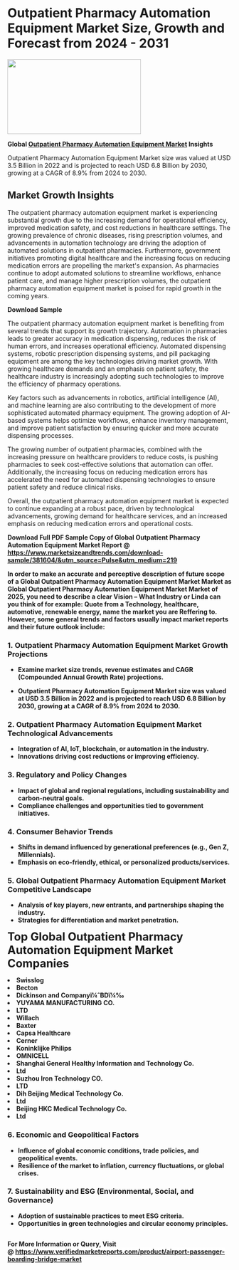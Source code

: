 <H1>Outpatient Pharmacy Automation Equipment Market Size, Growth and Forecast from 2024 - 2031</H1><img class="aligncenter size-medium wp-image-584254" src="https://thirdeyenews.in/wp-content/uploads/2024/09/Global-Market-Research-300x168.jpeg" alt="" width="300" height="168" /><p><strong>Global&nbsp;<a href="https://www.marketsizeandtrends.com/download-sample/381604/&amp;utm_source=Pulse&amp;utm_medium=219">Outpatient Pharmacy Automation Equipment Market</a> Insights</strong></p><p>Outpatient Pharmacy Automation Equipment Market size was valued at USD 3.5 Billion in 2022 and is projected to reach USD 6.8 Billion by 2030, growing at a CAGR of 8.9% from 2024 to 2030.</p><p><h2>Market Growth Insights</h2> <p>The outpatient pharmacy automation equipment market is experiencing substantial growth due to the increasing demand for operational efficiency, improved medication safety, and cost reductions in healthcare settings. The growing prevalence of chronic diseases, rising prescription volumes, and advancements in automation technology are driving the adoption of automated solutions in outpatient pharmacies. Furthermore, government initiatives promoting digital healthcare and the increasing focus on reducing medication errors are propelling the market's expansion. As pharmacies continue to adopt automated solutions to streamline workflows, enhance patient care, and manage higher prescription volumes, the outpatient pharmacy automation equipment market is poised for rapid growth in the coming years.</p> <p><strong>Download Sample</strong></p> <p>The outpatient pharmacy automation equipment market is benefiting from several trends that support its growth trajectory. Automation in pharmacies leads to greater accuracy in medication dispensing, reduces the risk of human errors, and increases operational efficiency. Automated dispensing systems, robotic prescription dispensing systems, and pill packaging equipment are among the key technologies driving market growth. With growing healthcare demands and an emphasis on patient safety, the healthcare industry is increasingly adopting such technologies to improve the efficiency of pharmacy operations.</p> <p>Key factors such as advancements in robotics, artificial intelligence (AI), and machine learning are also contributing to the development of more sophisticated automated pharmacy equipment. The growing adoption of AI-based systems helps optimize workflows, enhance inventory management, and improve patient satisfaction by ensuring quicker and more accurate dispensing processes.</p> <p>The growing number of outpatient pharmacies, combined with the increasing pressure on healthcare providers to reduce costs, is pushing pharmacies to seek cost-effective solutions that automation can offer. Additionally, the increasing focus on reducing medication errors has accelerated the need for automated dispensing technologies to ensure patient safety and reduce clinical risks.</p> <p>Overall, the outpatient pharmacy automation equipment market is expected to continue expanding at a robust pace, driven by technological advancements, growing demand for healthcare services, and an increased emphasis on reducing medication errors and operational costs.</p> <p><strong></p><p><span class=""><strong>Download Full PDF Sample Copy of Global Outpatient Pharmacy Automation Equipment Market Report</strong> @ <a href="https://www.marketsizeandtrends.com/download-sample/381604/&amp;utm_source=Pulse&amp;utm_medium=219" target="_blank">https://www.marketsizeandtrends.com/download-sample/381604/&amp;utm_source=Pulse&amp;utm_medium=219</a></span></p><p>In order to make an accurate and perceptive description of future scope of a Global&nbsp;Outpatient Pharmacy Automation Equipment Market Market as Global&nbsp;Outpatient Pharmacy Automation Equipment Market Market of 2025, you need to describe a clear Vision &ndash; What Industry or Linda can you think of for example: Quote from a Technology, healthcare, automotive, renewable energy, name the market you are Reffering to. However, some general trends and factors usually impact market reports and their future outlook include:</p><h3>1.&nbsp;<strong>Outpatient Pharmacy Automation Equipment Market Growth Projections</strong></h3><ul><li>Examine market size trends, revenue estimates and CAGR (Compounded Annual Growth Rate) projections.</li><li><p>Outpatient Pharmacy Automation Equipment Market size was valued at USD 3.5 Billion in 2022 and is projected to reach USD 6.8 Billion by 2030, growing at a CAGR of 8.9% from 2024 to 2030.</p></li></ul><h3>2.&nbsp;<strong>Outpatient Pharmacy Automation Equipment Market Technological Advancements</strong></h3><ul><li>Integration of AI, IoT, blockchain, or automation in the industry.</li><li>Innovations driving cost reductions or improving efficiency.</li></ul><h3>3.&nbsp;<strong>Regulatory and Policy Changes</strong></h3><ul><li>Impact of global and regional regulations, including sustainability and carbon-neutral goals.</li><li>Compliance challenges and opportunities tied to government initiatives.</li></ul><h3>4.&nbsp;<strong>Consumer Behavior Trends</strong></h3><ul><li>Shifts in demand influenced by generational preferences (e.g., Gen Z, Millennials).</li><li>Emphasis on eco-friendly, ethical, or personalized products/services.</li></ul><h3>5.&nbsp;<strong>Global Outpatient Pharmacy Automation Equipment Market Competitive Landscape</strong></h3><ul><li>Analysis of key players, new entrants, and partnerships shaping the industry.</li><li>Strategies for differentiation and market penetration.</li></ul><p data-pm-slice="1 1 []"><span style="color: inherit; font-family: inherit; font-size: 25px;">Top Global Outpatient Pharmacy Automation Equipment Market Companies</span></p><div class="" data-test-id=""><p><li>Swisslog</li><li> Becton</li><li> Dickinson and Companyï¼ˆBDï¼‰</li><li> YUYAMA MANUFACTURING CO.</li><li> LTD</li><li> Willach</li><li> Baxter</li><li> Capsa Healthcare</li><li> Cerner</li><li> Koninklijke Philips</li><li> OMNICELL</li><li> Shanghai General Healthy Information and Technology Co.</li><li>Ltd</li><li> Suzhou Iron Technology CO.</li><li>LTD</li><li> Dih Beijing Medical Technology Co.</li><li> Ltd</li><li> Beijing HKC Medical Technology Co.</li><li> Ltd</li></p></div><h3>6.&nbsp;<strong>Economic and Geopolitical Factors</strong></h3><ul><li>Influence of global economic conditions, trade policies, and geopolitical events.</li><li>Resilience of the market to inflation, currency fluctuations, or global crises.</li></ul><h3>7.&nbsp;<strong>Sustainability and ESG (Environmental, Social, and Governance)</strong></h3><ul><li>Adoption of sustainable practices to meet ESG criteria.</li><li>Opportunities in green technologies and circular economy principles.</li></ul><h2><strong style="font-size: 14px;">For More Information or Query, Visit @&nbsp;</strong><a style="background-color: #ffffff; font-size: 14px;" href="https://www.marketsizeandtrends.com/report/outpatient-pharmacy-automation-equipment-market/" target="_blank">https://www.verifiedmarketreports.com/product/airport-passenger-boarding-bridge-market</a></h2>
